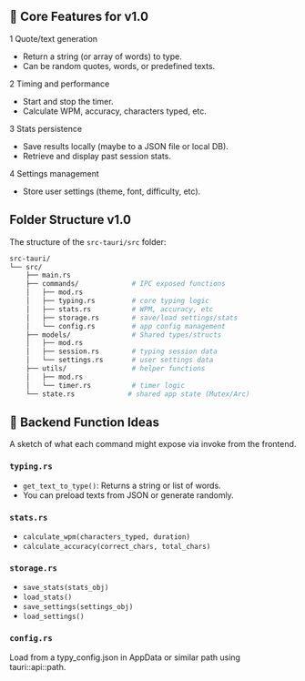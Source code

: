 
## 🎯 Core Features for v1.0

1 Quote/text generation
- Return a string (or array of words) to type.
- Can be random quotes, words, or predefined texts.

2 Timing and performance
- Start and stop the timer.
- Calculate WPM, accuracy, characters typed, etc.

3 Stats persistence
- Save results locally (maybe to a JSON file or local DB).
- Retrieve and display past session stats.

4 Settings management
- Store user settings (theme, font, difficulty, etc).

## Folder Structure v1.0
The structure of the `src-tauri/src` folder:

```bash
src-tauri/
└── src/
    ├── main.rs
    ├── commands/             # IPC exposed functions
    │   ├── mod.rs
    │   ├── typing.rs         # core typing logic
    │   ├── stats.rs          # WPM, accuracy, etc
    │   ├── storage.rs        # save/load settings/stats
    │   └── config.rs         # app config management
    ├── models/               # Shared types/structs
    │   ├── mod.rs
    │   ├── session.rs        # typing session data
    │   └── settings.rs       # user settings data
    ├── utils/                # helper functions
    │   ├── mod.rs
    │   └── timer.rs          # timer logic
    └── state.rs             # shared app state (Mutex/Arc)
```

## 🧩 Backend Function Ideas
A sketch of what each command might expose via invoke from the frontend.

### `typing.rs`
- `get_text_to_type()`: Returns a string or list of words.
- You can preload texts from JSON or generate randomly.

### `stats.rs`
- `calculate_wpm(characters_typed, duration)`
- `calculate_accuracy(correct_chars, total_chars)`

### `storage.rs`
- `save_stats(stats_obj)`
- `load_stats()`
- `save_settings(settings_obj)`
- `load_settings()`

### `config.rs`
Load from a typy_config.json in AppData or similar path using tauri::api::path.